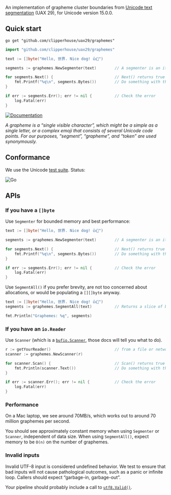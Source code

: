 An implementation of grapheme cluster boundaries from [Unicode text segmentation](https://unicode.org/reports/tr29/#Grapheme_Cluster_Boundaries) (UAX 29), for Unicode version 15.0.0.

## Quick start

```
go get "github.com/clipperhouse/uax29/graphemes"
```

```go
import "github.com/clipperhouse/uax29/graphemes"

text := []byte("Hello, 世界. Nice dog! 👍🐶")

segments := graphemes.NewSegmenter(text)        // A segmenter is an iterator over the graphemes

for segments.Next() {                           // Next() returns true until end of data or error
	fmt.Printf("%q\n", segments.Bytes())        // Do something with the current grapheme
}

if err := segments.Err(); err != nil {          // Check the error
	log.Fatal(err)
}
```

[![Documentation](https://pkg.go.dev/badge/github.com/clipperhouse/uax29/graphemes.svg)](https://pkg.go.dev/github.com/clipperhouse/uax29/graphemes)

_A grapheme is a “single visible character”, which might be a simple as a single letter, or a complex emoji that consists of several Unicode code points. For our purposes, “segment”, “grapheme”, and “token” are used synonymously._

## Conformance

We use the Unicode [test suite](https://unicode.org/reports/tr41/tr41-26.html#Tests29). Status:

![Go](https://github.com/clipperhouse/uax29/actions/workflows/gotest.yml/badge.svg)

## APIs

### If you have a `[]byte`

Use `Segmenter` for bounded memory and best performance:

```go
text := []byte("Hello, 世界. Nice dog! 👍🐶")

segments := graphemes.NewSegmenter(text)        // A segmenter is an iterator over the graphemes

for segments.Next() {                           // Next() returns true until end of data or error
	fmt.Printf("%q\n", segments.Bytes())        // Do something with the current grapheme
}

if err := segments.Err(); err != nil {          // Check the error
	log.Fatal(err)
}
```

Use `SegmentAll()` if you prefer brevity, are not too concerned about allocations, or would be populating a `[][]byte` anyway.

```go
text := []byte("Hello, 世界. Nice dog! 👍🐶")
segments := graphemes.SegmentAll(text)          // Returns a slice of byte slices; each slice is a grapheme

fmt.Println("Graphemes: %q", segments)
```

### If you have an `io.Reader`

Use `Scanner` (which is a [`bufio.Scanner`](https://pkg.go.dev/bufio#Scanner), those docs will tell you what to do).

```go
r := getYourReader()                            // from a file or network maybe
scanner := graphemes.NewScanner(r)

for scanner.Scan() {                            // Scan() returns true until error or EOF
	fmt.Println(scanner.Text())                 // Do something with the current grapheme
}

if err := scanner.Err(); err != nil {           // Check the error
	log.Fatal(err)
}
```

### Performance

On a Mac laptop, we see around 70MB/s, which works out to around 70 million graphemes per second.

You should see approximately constant memory when using `Segmenter` or `Scanner`, independent of data size. When using `SegmentAll()`, expect memory to be `O(n)` on the number of graphemes.

### Invalid inputs

Invalid UTF-8 input is considered undefined behavior. We test to ensure that bad inputs will not cause pathological outcomes, such as a panic or infinite loop. Callers should expect “garbage-in, garbage-out”.

Your pipeline should probably include a call to [`utf8.Valid()`](https://pkg.go.dev/unicode/utf8#Valid).
